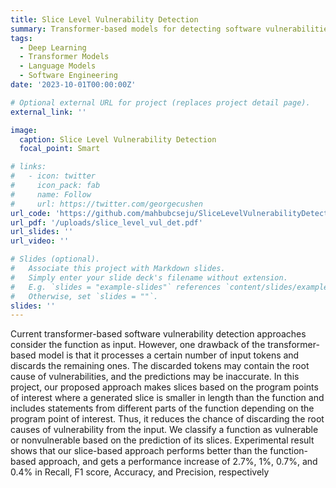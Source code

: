 ```yaml
---
title: Slice Level Vulnerability Detection
summary: Transformer-based models for detecting software vulnerabilities are limited by their token input size, potentially missing crucial data. This project introduces a slicing method that focuses on relevant program points to improve detection accuracy, yielding better performance metrics compared to traditional function-based approaches.
tags:
  - Deep Learning
  - Transformer Models
  - Language Models
  - Software Engineering
date: '2023-10-01T00:00:00Z'

# Optional external URL for project (replaces project detail page).
external_link: ''

image:
  caption: Slice Level Vulnerability Detection
  focal_point: Smart

# links:
#   - icon: twitter
#     icon_pack: fab
#     name: Follow
#     url: https://twitter.com/georgecushen
url_code: 'https://github.com/mahbubcseju/SliceLevelVulnerabilityDetection'
url_pdf: '/uploads/slice_level_vul_det.pdf'
url_slides: ''
url_video: ''

# Slides (optional).
#   Associate this project with Markdown slides.
#   Simply enter your slide deck's filename without extension.
#   E.g. `slides = "example-slides"` references `content/slides/example-slides.md`.
#   Otherwise, set `slides = ""`.
slides: ''
---
```


Current transformer-based software vulnerability detection approaches consider the function as input. However, one drawback of the transformer-based model is that it processes a certain number of input tokens and discards the remaining ones. The discarded tokens may contain the root cause of vulnerabilities, and
the predictions may be inaccurate. In this project, our proposed approach makes slices based on the program points of interest where a generated slice is smaller in length than the function and includes statements from different parts of the function depending on the program point of interest. Thus, it reduces the chance
of discarding the root causes of vulnerability from the input. We classify a function as vulnerable or nonvulnerable based on the prediction of its slices. Experimental result shows that our slice-based approach performs better than the function-based approach, and gets a performance increase of 2.7%, 1%, 0.7%, and
0.4% in Recall, F1 score, Accuracy, and Precision, respectively